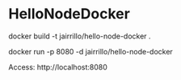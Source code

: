 # HelloNodeDocker

docker build -t jairrillo/hello-node-docker .

docker run -p 8080 -d jairrillo/hello-node-docker

Access: http://localhost:8080
